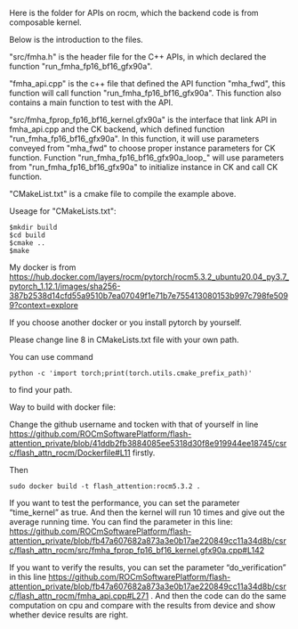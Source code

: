 Here is the folder for APIs on rocm, which the backend code is from composable kernel.

Below is the introduction to the files.

"src/fmha.h" is the header file for the C++ APIs, in which declared the  function "run_fmha_fp16_bf16_gfx90a".

"fmha_api.cpp" is the c++ file that defined the API function "mha_fwd", this function will call function "run_fmha_fp16_bf16_gfx90a". This function also contains a main function to test with the API.

"src/fmha_fprop_fp16_bf16_kernel.gfx90a" is the interface that link API in fmha_api.cpp and the CK backend, which defined function "run_fmha_fp16_bf16_gfx90a". In this function, it will use parameters conveyed from "mha_fwd" to choose proper instance parameters for CK function. Function "run_fmha_fp16_bf16_gfx90a_loop_" will use parameters from "run_fmha_fp16_bf16_gfx90a" to initialize instance in CK and call CK function. 

"CMakeList.txt" is a cmake file to compile the example above.

Useage for "CMakeLists.txt": 
```
$mkdir build
$cd build
$cmake ..
$make
```

My docker is from https://hub.docker.com/layers/rocm/pytorch/rocm5.3.2_ubuntu20.04_py3.7_pytorch_1.12.1/images/sha256-387b2538d14cfd55a9510b7ea07049f1e71b7e755413080153b997c798fe5099?context=explore

If you choose another docker or you install pytorch by yourself.

Please change line 8 in CMakeLists.txt file with your own path.

You can use command
``` 
python -c 'import torch;print(torch.utils.cmake_prefix_path)'
```
to find your path.

Way to build with docker file:

Change the github username and tocken with that of yourself in line https://github.com/ROCmSoftwarePlatform/flash-attention_private/blob/41ddb2fb3884085ee5318d30f8e919944ee18745/csrc/flash_attn_rocm/Dockerfile#L11 firstly.

Then
```
sudo docker build -t flash_attention:rocm5.3.2 .
```

If you want to test the performance, you can set the parameter “time_kernel” as true. And then the kernel will run 10 times and give out the average running time. You can find the parameter in this line: https://github.com/ROCmSoftwarePlatform/flash-attention_private/blob/fb47a607682a873a3e0b17ae220849cc11a34d8b/csrc/flash_attn_rocm/src/fmha_fprop_fp16_bf16_kernel.gfx90a.cpp#L142

If you want to verify the results, you can set the parameter “do_verification” in this line https://github.com/ROCmSoftwarePlatform/flash-attention_private/blob/fb47a607682a873a3e0b17ae220849cc11a34d8b/csrc/flash_attn_rocm/fmha_api.cpp#L271 . And then the code can do the same computation on cpu and compare with the results from device and show whether device results are right.






